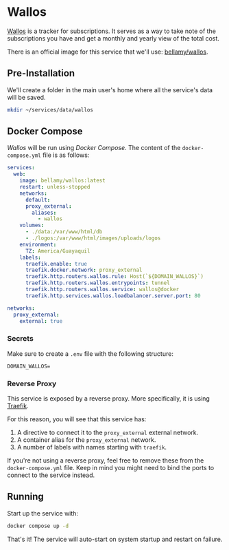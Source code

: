 # Wallos

[Wallos](https://wallosapp.com) is a tracker for subscriptions. It serves as a way to take note of the subscriptions you have and get a monthly and yearly view of the total cost.

There is an official image for this service that we'll use: [bellamy/wallos](https://hub.docker.com/r/bellamy/wallos).

## Pre-Installation

We'll create a folder in the main user's home where all the service's data will be saved.

```bash
mkdir ~/services/data/wallos
```

## Docker Compose

*Wallos* will be run using *Docker Compose*. The content of the `docker-compose.yml` file is as follows:

```yaml
services:
  web:
    image: bellamy/wallos:latest
    restart: unless-stopped
    networks:
      default:
      proxy_external:
        aliases:
          - wallos
    volumes:
      - ./data:/var/www/html/db
      - ./logos:/var/www/html/images/uploads/logos
    environment:
      TZ: America/Guayaquil
    labels:
      traefik.enable: true
      traefik.docker.network: proxy_external
      traefik.http.routers.wallos.rule: Host(`${DOMAIN_WALLOS}`)
      traefik.http.routers.wallos.entrypoints: tunnel
      traefik.http.routers.wallos.service: wallos@docker
      traefik.http.services.wallos.loadbalancer.server.port: 80

networks:
  proxy_external:
    external: true
```

### Secrets

Make sure to create a `.env` file with the following structure:

```text
DOMAIN_WALLOS=
```

### Reverse Proxy

This service is exposed by a reverse proxy. More specifically, it is using [Traefik](../networking/traefik.md).

For this reason, you will see that this service has:

1. A directive to connect it to the `proxy_external` external network.
2. A container alias for the `proxy_external` network.
3. A number of labels with names starting with `traefik`.

If you're not using a reverse proxy, feel free to remove these from the `docker-compose.yml` file.
Keep in mind you might need to bind the ports to connect to the service instead.

## Running

Start up the service with:

```bash
docker compose up -d
```

That's it! The service will auto-start on system startup and restart on failure.
